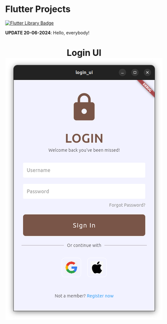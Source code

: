 Flutter Projects
=======================

<a href="https://github.com/SriBalaji2112/Flutter-Projects">
    <img src="https://img.shields.io/badge/flutter-blue?style=for-the-badge&logo=flutter&logoColor=white" alt="Flutter Library Badge"/>
  </a>


**UPDATE 20-06-2024**: Hello, everybody!

<div id="badges" align="center">
    <h1>Login UI<br>
  <a href="https://github.com/SriBalaji2112/Flutter-Projects/tree/main/learning/learn_1">
    <img src="../images/projects/login_ui.png"/>
  </a>
  <br>
</div>